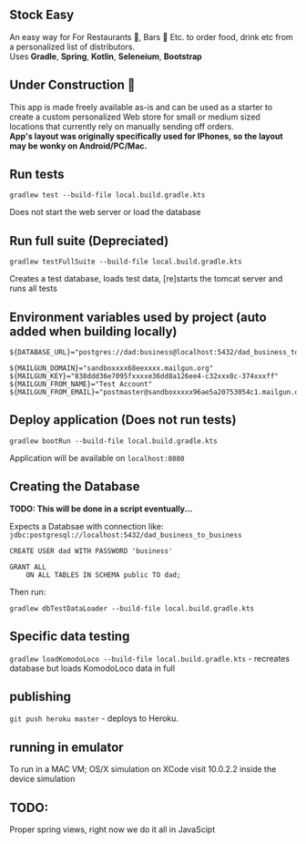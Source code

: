 Stock Easy 
----------
An easy way for For Restaurants 🍔, Bars 🍺 Etc. to order food, drink etc from a personalized list of distributors.    
Uses **Gradle**, **Spring**, **Kotlin**, **Seleneium**, **Bootstrap**  

Under Construction 🚧
-----------------------   
This app is made freely available as-is and can be used as a starter to create a custom personalized Web store for small or medium sized locations that currently rely on manually sending off orders.  
**App's layout was originally specifically used for IPhones, so the layout may be wonky on Android/PC/Mac.**  

Run tests
---------
    gradlew test --build-file local.build.gradle.kts
	
Does not start the web server or load the database

Run full suite (<b>Depreciated</b>)
-----------------------------------
    gradlew testFullSuite --build-file local.build.gradle.kts
	
Creates a test database, loads test data, [re]starts the tomcat server and runs all tests

Environment variables used by project (auto added when building locally)
------------------------------
    ${DATABASE_URL}="postgres://dad:business@localhost:5432/dad_business_to_business"
    
    ${MAILGUN_DOMAIN}="sandboxxxx68eexxxx.mailgun.org"
    ${MAILGUN_KEY}="838ddd36e7095fxxxxe36dd8a126ee4-c32xxx8c-374xxxff"
    ${MAILGUN_FROM_NAME}="Test Account"
    ${MAILGUN_FROM_EMAIL}="postmaster@sandboxxxxx96ae5a20753054c1.mailgun.org"
	
Deploy application (Does not run tests)
---------------------------------------
    gradlew bootRun --build-file local.build.gradle.kts
	
Application will be available on `localhost:8080`

Creating the Database
---------------------
**TODO: This will be done in a script eventually...**  

Expects a Databsae with connection like: `jdbc:postgresql://localhost:5432/dad_business_to_business`  

    CREATE USER dad WITH PASSWORD 'business'

    GRANT ALL
        ON ALL TABLES IN SCHEMA public TO dad;

Then run:

    gradlew dbTestDataLoader --build-file local.build.gradle.kts

Specific data testing
---------------------
`gradlew loadKomodoLoco --build-file local.build.gradle.kts` - recreates database but loads KomodoLoco data in full

publishing
----------
`git push heroku master` - deploys to Heroku.


running in emulator
-------------------
To run in a MAC VM; OS/X simulation on XCode visit 10.0.2.2 inside the device simulation

TODO:
-----
Proper spring views, right now we do it all in JavaScipt